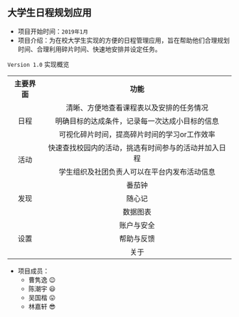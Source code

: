 ﻿## 大学生日程规划应用
- 项目开始时间：`2019年1月`
- 项目介绍：为在校大学生实现的方便的日程管理应用，旨在帮助他们合理规划时间、合理利用碎片时间、快速地安排并设定任务。

`Version 1.0` 实现概览

<body>
        <table width = "20%" ,align="center">
            <tr>
                <th>主要界面</th>
                <th>功能</th>   
            </tr>
            <tr>
                <td rowspan="3" align="center">日程</td>    
                <td align="center">清晰、方便地查看课程表以及安排的任务情况</td>
            </tr>
            <tr>
                <td align="center">明确目标的达成条件，记录每一次达成小目标的信息</td>
            </tr>
            <tr>
                <td align="center">可视化碎片时间，提高碎片时间的学习or工作效率</td>
            </tr>
            <tr>
                <td rowspan="2" align="center">活动</td>
                <td align="center">快速查找校园内的活动，挑选有时间参与的活动并加入日程</td>
            </tr>
            <tr>
                <td align="center">学生组织及社团负责人可以在平台内发布活动信息</td>
            </tr>
            <tr>
                <td rowspan="3" align="center">发现</td>
                <td align="center">番茄钟</td>
            </tr>
            <tr>
                <td align="center">随心记</td>
            </tr>
            <tr>
                <td align="center">数据图表</td>
            </tr>
            <tr>
                <td rowspan="3" align="center">设置</td>
                <td align="center">账户与安全</td>
            </tr>
            <tr>
                <td align="center">帮助与反馈</td>
            </tr>
            <tr>
                <td align="center">关于</td>
            </tr>
        </table>
</body>


- 项目成员：
  - 曹隽逸 😉
  - 陈潮宇 😃
  - 吴国楷 😛
  - 林嘉轩 😎
